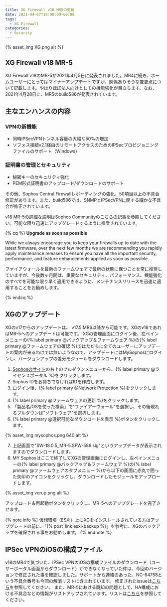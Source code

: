 ```yaml
---
title: XG Firewall v18 MR5の更新
date: 2021-04-07T19:00:00+09:00
tags:
  - XG Firewall
categories:
  - Security
---
```



{% asset_img XG.png alt %}

## XG Firewall v18 MR-5

XG Firewall v18のMR-5が2021年4月5日に発表されました。MR4に続き、ホームユーザーにとってはマイナーアップデートですが、関係ありそうな変更点について記載します。やはりほぼ法人向けとしての機能強化が目立ちます。なお、2021年4月28日に、MR5のbuild586が発表されています。
<!-- more -->

## 主なエンハンスの内容

### VPNの新機能

- 同時IPSecVPNトンネル容量の大幅な50%の増加
- ソフォス接続v2.1経由のリモートアクセスのためのIPSecプロビジョニングファイルのサポート（Windows）

### 証明書の管理とセキュリティ

- 秘密キーのセキュリティ強化
- PEM形式証明書のアップロード/ダウンロードのサポート

その他、Sophos Central Firewallレポーティングの強化、50項目以上の不具合修正があります。また、build586では、SNMPとIPSecVPNに関する細かな不具合が修正されています。

v18 MR-5の詳細な説明はSophos Communityの[こちらの記事](https://community.sophos.com/sophos-xg-firewall/b/blog/posts/sophos-xg-firewall-v18-mr5--build-586-is-now-available)を参照してください。可能な限り迅速にアップグレードするように推奨されています。

{% cq %}
**Upgrade as soon as possible**

While we always encourage you to keep your firewalls up to date with the latest firmware, over the next few months we are recommending you rapidly apply maintenance releases to ensure you have all the important security, performance, and feature enhancements applied as soon as possible.

ファイアウォールを最新のファームウェアで最新の状態に保つことを常に推奨していますが、今後数ヶ月間は、重要なセキュリティ、パフォーマンス、機能強化のすべてを可能な限り早く適用できるように、メンテナンスリリースを迅速に適用することをお勧めします。

{% endcq %}

## XGのアップデート

XGのv17からのアップデートは、 v17.5 MR6以降から可能です。XGのv18であればMR-5へのアップデートは可能です。
XGの管理画面にログイン後、左ペインメニューの{% label primary @バックアップ＆ファームウェア %}の{% label primary @ファームウェアの確認 %}ではただちに全てのユーザーにアップデートの案内が来るわけでは無いようなので、アップデートにはMySophosにログインし、バージョンアップの差分モジュールをダウンロードします。

1. [Sophosのサイト](https://www.sophos.com/ja-jp.aspx)の右上のプルダウンメニューから、{% label primary @ライセンスポータル %}をクリックします。
2. Sophos IDをお持ちでなければIDを作成します。
3. ログイン後、{% label primary @Network Protection %}をクリックします。
4. {% label primary @ファームウェアの更新 %}をクリックします。
5. 「製品名/OSを使った検索」で”ファイアーウォール”を選択し、その後現れるプルダウンは"ソフトウェア"を選択します。
6. {% label primary @選択可能なダウンロードを表示 %}ボタンをクリックします。

{% asset_img mysophos.png 640 alt %}

7. 上記画面で"SW-18.0.5_MR-5.SFW-586.sig"というアップデータが表示されますのでダウンロードします。
8. MY Sophosはここで終了してXGの管理画面にログインし、左ペインメニューの{% label primary @バックアップ＆ファームウェア %}の{% label primary @ファームウェアのタブメニュー %}から以下の画面に赤丸で囲った矢印のアイコンをクリックし、ダウンロードしたモジュールをアップロードします。

{% asset_img verup.png alt %}

アップロード＆再起動ボタンをクリックし、MR-5へのアップグレードを完了させます。

{% note info %}
仮想環境（ESXi）上にXGをインストールされている方はアップグレードの前に、「{% post_link esxi-backup %}」を参考に、XGのバックアップを確保される事をお勧めします。
{% endnote %}

## IPSec VPNのiOSの構成ファイル

v18のMR4で気づいた、IPSec VPNのiOSの構成ファイルのダウンロード（ユーザーポータル画面からダウンロード）ができなくなっていた件は、今回のバージョンで修正された事を確認しました。サポートから連絡のあった、NC-64758という不具合番号も今回の解消リストに含まれています。
修正されたissueは[こちら](https://docs.sophos.com/releasenotes/index.html?productGroupID=nsg&productID=xg&versionID=18.0)を参照してください。
また、MR-5における既知の問題として、HA構成における不具合などの情報がリストアップされています。リストは[こちら](https://docs.sophos.com/releasenotes/index.html?productGroupID=nsg&productID=xg&versionID=18.0)を参照してください。
